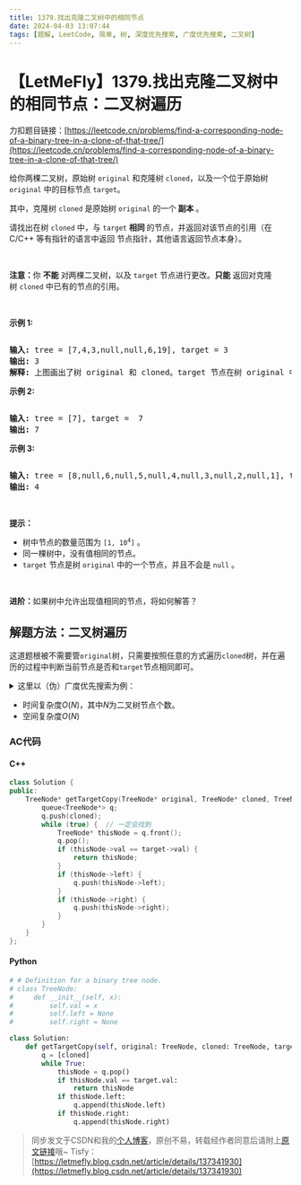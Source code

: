 ```yaml
---
title: 1379.找出克隆二叉树中的相同节点
date: 2024-04-03 13:07:44
tags: [题解, LeetCode, 简单, 树, 深度优先搜索, 广度优先搜索, 二叉树]
---
```


# 【LetMeFly】1379.找出克隆二叉树中的相同节点：二叉树遍历

力扣题目链接：[https://leetcode.cn/problems/find-a-corresponding-node-of-a-binary-tree-in-a-clone-of-that-tree/](https://leetcode.cn/problems/find-a-corresponding-node-of-a-binary-tree-in-a-clone-of-that-tree/)

<p>给你两棵二叉树，原始树 <code>original</code> 和克隆树 <code>cloned</code>，以及一个位于原始树 <code>original</code>&nbsp;中的目标节点&nbsp;<code>target</code>。</p>

<p>其中，克隆树 <code>cloned</code>&nbsp;是原始树 <code>original</code>&nbsp;的一个<strong> 副本 </strong>。</p>

<p>请找出在树&nbsp;<code>cloned</code>&nbsp;中，与&nbsp;<code>target</code>&nbsp;<strong>相同&nbsp;</strong>的节点，并返回对该节点的引用（在 C/C++ 等有指针的语言中返回 节点指针，其他语言返回节点本身）。</p>

<p>&nbsp;</p>

<p><strong>注意：</strong>你 <strong>不能</strong> 对两棵二叉树，以及 <code>target</code>&nbsp;节点进行更改。<strong>只能</strong> 返回对克隆树&nbsp;<code>cloned</code>&nbsp;中已有的节点的引用。</p>

<ul>
</ul>

<p>&nbsp;</p>

<ul>
</ul>

<p><strong>示例 1:</strong></p>

<p><img alt="" src="https://assets.leetcode.com/uploads/2020/02/21/e1.png" /></p>

<pre>
<strong>输入:</strong> tree = [7,4,3,null,null,6,19], target = 3
<strong>输出:</strong> 3
<strong>解释:</strong> 上图画出了树 original 和 cloned。target 节点在树 original 中，用绿色标记。答案是树 cloned 中的黄颜色的节点（其他示例类似）。</pre>

<p><strong>示例 2:</strong></p>

<p><img alt="" src="https://assets.leetcode.com/uploads/2020/02/21/e2.png" /></p>

<pre>
<strong>输入:</strong> tree = [7], target =  7
<strong>输出:</strong> 7
</pre>

<p><strong>示例 3:</strong></p>

<p><img alt="" src="https://assets.leetcode.com/uploads/2020/02/21/e3.png" /></p>

<pre>
<strong>输入:</strong> tree = [8,null,6,null,5,null,4,null,3,null,2,null,1], target = 4
<strong>输出:</strong> 4
</pre>

<p>&nbsp;</p>

<p><strong>提示：</strong></p>

<ul>
	<li>树中节点的数量范围为<meta charset="UTF-8" />&nbsp;<code>[1, 10<sup>4</sup>]</code>&nbsp;。</li>
	<li>同一棵树中，没有值相同的节点。</li>
	<li><code>target</code>&nbsp;节点是树&nbsp;<code>original</code>&nbsp;中的一个节点，并且不会是&nbsp;<code>null</code>&nbsp;。</li>
</ul>

<p>&nbsp;</p>

<p><strong>进阶：</strong>如果树中允许出现值相同的节点，将如何解答？</p>


    
## 解题方法：二叉树遍历

这道题根被不需要管```original```树，只需要按照任意的方式遍历```cloned```树，并在遍历的过程中判断当前节点是否和```target```节点相同即可。

<details><summary>这里以（伪）广度优先搜索为例：</summary>

创建一个队列，队列中初始元素为```cloned```树的根节点。

之后开始不断地从队列中取出节点：

+ 如果当前节点和```target```的值相等，则直接返回该节点，算法结束。
+ 如果当前节点的左子节点非空，则将左子节点加入队列中。
+ 如果当前节点的右子节点非空，则将右子节点加入队列中。

</details>

+ 时间复杂度$O(N)$，其中$N$为二叉树节点个数。
+ 空间复杂度$O(N)$

### AC代码

#### C++

```cpp
class Solution {
public:
    TreeNode* getTargetCopy(TreeNode* original, TreeNode* cloned, TreeNode* target) {
        queue<TreeNode*> q;
        q.push(cloned);
        while (true) {  // 一定会找到
            TreeNode* thisNode = q.front();
            q.pop();
            if (thisNode->val == target->val) {
                return thisNode;
            }
            if (thisNode->left) {
                q.push(thisNode->left);
            }
            if (thisNode->right) {
                q.push(thisNode->right);
            }
        }
    }
};
```

#### Python

```python
# # Definition for a binary tree node.
# class TreeNode:
#     def __init__(self, x):
#         self.val = x
#         self.left = None
#         self.right = None

class Solution:
    def getTargetCopy(self, original: TreeNode, cloned: TreeNode, target: TreeNode) -> TreeNode:
        q = [cloned]
        while True:
            thisNode = q.pop()
            if thisNode.val == target.val:
                return thisNode
            if thisNode.left:
                q.append(thisNode.left)
            if thisNode.right:
                q.append(thisNode.right)
```

> 同步发文于CSDN和我的[个人博客](https://blog.letmefly.xyz/)，原创不易，转载经作者同意后请附上[原文链接](https://blog.letmefly.xyz/2024/04/03/LeetCode%201379.%E6%89%BE%E5%87%BA%E5%85%8B%E9%9A%86%E4%BA%8C%E5%8F%89%E6%A0%91%E4%B8%AD%E7%9A%84%E7%9B%B8%E5%90%8C%E8%8A%82%E7%82%B9/)哦~
> Tisfy：[https://letmefly.blog.csdn.net/article/details/137341930](https://letmefly.blog.csdn.net/article/details/137341930)
